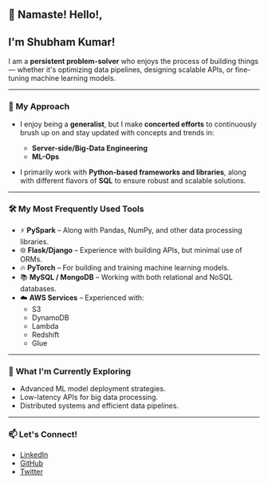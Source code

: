 ## 👋 Namaste! Hello!, 
## I'm Shubham Kumar!

I am a **persistent problem-solver** who enjoys the process of building things — whether it's optimizing data pipelines, designing scalable APIs, or fine-tuning machine learning models.

---

### 🎯 **My Approach**
- I enjoy being a **generalist**, but I make **concerted efforts** to continuously brush up on and stay updated with concepts and trends in:
   - **Server-side/Big-Data Engineering**  
   - **ML-Ops**  

- I primarily work with **Python-based frameworks and libraries**, along with different flavors of **SQL** to ensure robust and scalable solutions.

---

### 🛠️ **My Most Frequently Used Tools**
- ⚡ **PySpark** – Along with Pandas, NumPy, and other data processing libraries.  
- 🌐 **Flask/Django** – Experience with building APIs, but minimal use of ORMs.  
- 🔥 **PyTorch** – For building and training machine learning models.  
- 📚 **MySQL / MongoDB** – Working with both relational and NoSQL databases.  
- ☁️ **AWS Services** – Experienced with:  
    - S3  
    - DynamoDB  
    - Lambda  
    - Redshift  
    - Glue  

---

### 🚀 **What I'm Currently Exploring**
- Advanced ML model deployment strategies.
- Low-latency APIs for big data processing.
- Distributed systems and efficient data pipelines.

---

### 📫 **Let's Connect!**
- [LinkedIn](https://www.linkedin.com/in/your-profile)  
- [GitHub](https://github.com/shubham-kumar)  
- [Twitter](https://twitter.com/yourhandle)


